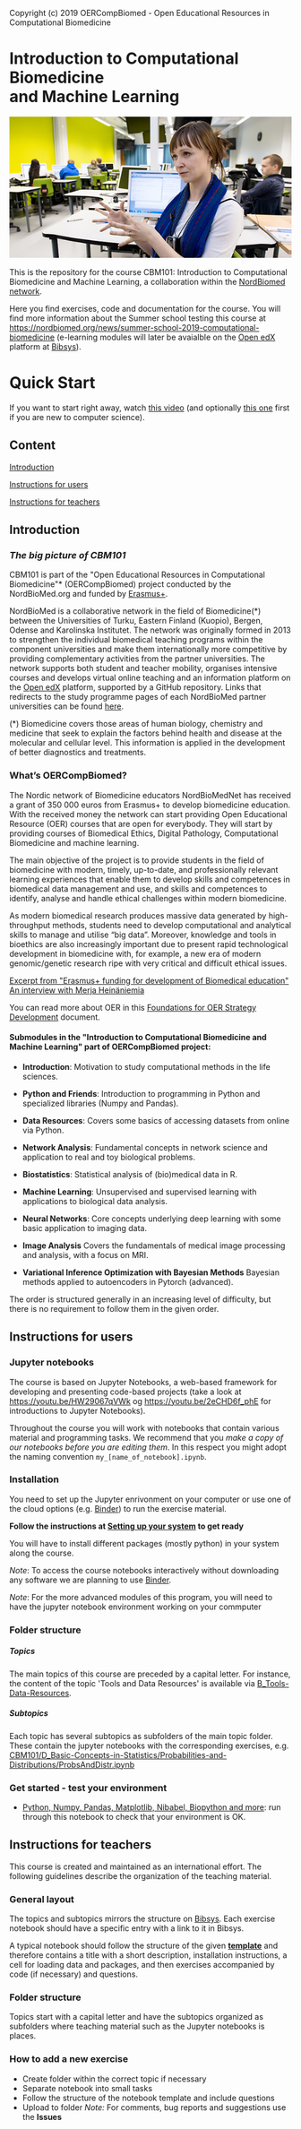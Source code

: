 Copyright (c) 2019 OERCompBiomed - Open Educational Resources in Computational Biomedicine

# Introduction to Computational Biomedicine <br> and Machine Learning

![CBM101 image](./assets/course_image_merja.jpg)

This is the repository for the course CBM101: Introduction to Computational Biomedicine and Machine Learning, a collaboration within the [NordBiomed network](https://nordbiomed.org/).

Here you find exercises, code and documentation for the course. You will find more information about the Summer school testing this course at
https://nordbiomed.org/news/summer-school-2019-computational-biomedicine (e-learning modules will later be avaialble on the [Open edX](https://open.edx.org) platform at [Bibsys](http://www.bibsys.no/en/)).


# Quick Start
If you want to start right away, watch [this video](https://youtu.be/BF9OTam4nwk) (and optionally [this one](https://youtu.be/4KpD-L8-uZQ) first if you are new to computer science). 

## Content

[Introduction](#introduction)

[Instructions for users](#instructions-for-users)

[Instructions for teachers](#instructions-for-teachers)

## Introduction

### *The big picture of CBM101*

CBM101 is part of the "Open Educational Resources in Computational Biomedicine"* (OERCompBiomed) project conducted by the NordBioMed.org and funded by [Erasmus+](http://ec.europa.eu/programmes/erasmus-plus/projects/eplus-project-details/#project/bc4e0bdb-aa64-4d5c-a7f2-26d68ec36647).

NordBioMed is a collaborative network in the field of Biomedicine(*) between the Universities of Turku, Eastern Finland (Kuopio), Bergen, Odense and Karolinska Institutet. The network was originally formed in 2013 to strengthen the individual biomedical teaching programs within the component universities and make them internationally more competitive by providing complementary activities from the partner universities. The network supports both student and teacher mobility, organises intensive courses and develops virtual online teaching and an information platform on the [Open edX](https://open.edx.org/) platform, supported by a GitHub repository.
Links that redirects to the study programme pages of each NordBioMed partner universities can be found [here](https://nordbiomed.org).

(*) Biomedicine covers those areas of human biology, chemistry and medicine that seek to explain the factors behind health and disease at the molecular and cellular level. This information is applied in the development of better diagnostics and treatments.


### What’s OERCompBiomed?

The Nordic network of Biomedicine educators NordBioMedNet has received a grant of 350 000 euros from Erasmus+ to develop biomedicine education. With the received money the network can start providing Open Educational Resource (OER) courses that are open for everybody. They will start by providing courses of Biomedical Ethics, Digital Pathology, Computational Biomedicine and machine learning.

The main objective of the project is to provide students in the field of biomedicine with modern, timely, up-to-date, and professionally relevant learning experiences that enable them to develop skills and competences in biomedical data management and use, and skills and competences to identify, analyse and handle ethical challenges within modern biomedicine.

As modern biomedical research produces massive data generated by high-throughput methods, students need to develop computational and analytical skills to manage and utilise “big data”. Moreover, knowledge and tools in bioethics are also increasingly important due to present rapid technological development in biomedicine with, for example, a new era of modern genomic/genetic research ripe with very critical and difficult ethical issues.  

[Excerpt from "Erasmus+ funding for development of Biomedical education" An interview with Merja Heinäniemia](https://www.uef.fi/en/-/erasmus-rahoitusta-biolaaketieteen-koulutuksen-kehittamiseen)


You can read more about OER in this [Foundations for OER Strategy Development](http://www.oerstrategy.org/home/read-the-doc/) document.


#### Submodules in the "Introduction to Computational Biomedicine and Machine Learning" part of OERCompBiomed project:

- **Introduction**: Motivation to study computational methods in the life sciences.

- **Python and Friends**: Introduction to programming in Python and specialized libraries (Numpy and Pandas).

- **Data Resources**: Covers some basics of accessing datasets from online via Python.

- **Network Analysis**: Fundamental concepts in network science and application to real and toy biological problems. 

- **Biostatistics**: Statistical analysis of (bio)medical data in R.

- **Machine Learning**: Unsupervised and supervised learning with applications to biological data analysis.

- **Neural Networks**: Core concepts underlying deep learning with some basic application to imaging data.

- **Image Analysis** Covers the fundamentals of medical image processing and analysis, with a focus on MRI.

- **Variational Inference Optimization with Bayesian Methods** Bayesian methods applied to autoencoders in Pytorch (advanced).

The order is structured generally in an increasing level of difficulty, but there is no requirement to follow them in the given order.


## Instructions for users
### Jupyter notebooks
The course is based on Jupyter Notebooks, a web-based framework for developing and presenting code-based projects (take a look at https://youtu.be/HW29067qVWk og https://youtu.be/2eCHD6f_phE for introductions to Jupyter Notebooks).

Throughout the course you will work with notebooks that contain various material and programming tasks. We recommend that you *make a copy of our notebooks before you are editing them*. In this respect you might adopt the naming convention `my_[name_of_notebook].ipynb`.

### Installation

You need to set up the Jupyter enrivonment on your computer or use one of the cloud options (e.g. [Binder](mybinder.org)) to run the exercise material. 

**Follow the instructions at [Setting up your system](setup.md) to get ready**

You will have to install different packages (mostly python) in your system along the course. 

_Note_: To access the course notebooks interactively without downloading any software we are planning to use [Binder](mybinder.org).

_Note_: For the more advanced modules of this program, you will need to have the jupyter notebook environment working on your commputer


### Folder structure
##### Topics
The main topics of this course are preceded by a capital letter. For instance, the content of the topic 'Tools and Data Resources' is available via [B_Tools-Data-Resources](B_Tools-Data-Resources).

##### Subtopics
Each topic has several subtopics as subfolders of the main topic folder. These contain the jupyter notebooks with the corresponding exercises, e.g. [CBM101/D_Basic-Concepts-in-Statistics/Probabilities-and-Distributions/ProbsAndDistr.ipynb](https://github.com/oercompbiomed/CBM101/blob/master/D_Basic-Concepts-in-Statistics/Probabilities-and-Distributions/ProbsAndDistr.ipynb)


### Get started - test your environment
* [Python, Numpy, Pandas, Matplotlib, Nibabel, Biopython and more](notebooks/0.0-test.ipynb): run through this notebook to check that your environment is OK.


## Instructions for teachers
This course is created and maintained as an international effort. The following guidelines describe the organization of the teaching material.

### General layout
The topics and subtopics mirrors the structure on [Bibsys](https://computational-biomedicine.mooc.no:18010). Each exercise notebook should have a specific entry with a link to it in Bibsys. 

A typical notebook should follow the structure of the given **[template](https://github.com/oercompbiomed/CBM101/blob/master/Template-Topic/template_subtopic1/template.ipynb)** and therefore contains a title with a short description, installation instructions, a cell for loading data and packages, and then exercises accompanied by code (if necessary) and questions.

### Folder structure
Topics start with a capital letter and have the subtopics organized as subfolders where teaching material such as the Jupyter notebooks is places.

### How to add a new exercise
- Create folder within the correct topic if necessary
- Separate notebook into small tasks 
- Follow the structure of the notebook template and include questions
- Upload to folder 
_Note:_ For comments, bug reports and suggestions use the __Issues__

   
